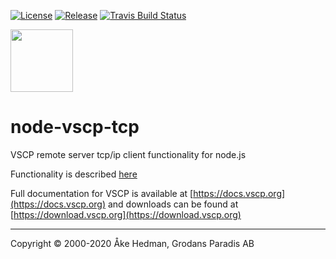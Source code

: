 [![License](https://img.shields.io/badge/license-MIT-blue.svg)](http://choosealicense.com/licenses/mit/)
[![Release](https://img.shields.io/github/release/grodansparadis/vscp.svg)](https://github.com/grodansparadis/node.vscp.tcp/releases)
[![Travis Build Status](https://api.travis-ci.org/grodansparadis/vscp.svg?branch=master)](https://travis-ci.org/grodansparadis/node.vscp.tcp)

<img src="https://vscp.org/images/logo.png" width="100">

# node-vscp-tcp

VSCP remote server tcp/ip client functionality for node.js

Functionality is described [here](README_tcpip.md)

Full documentation for VSCP is available at [https://docs.vscp.org](https://docs.vscp.org) and downloads can be found at [https://download.vscp.org](https://download.vscp.org)

---
Copyright © 2000-2020 Åke Hedman, Grodans Paradis AB